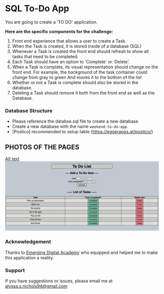 # SQL To-Do App

You are going to create a 'TO DO' application. 

**Here are the specific components for the challenge:**

1. Front end experience that allows a user to create a Task.
2. When the Task is created, it is stored inside of a database (SQL)
3. Whenever a Task is created the front end should refresh to show all tasks that need to be completed.
4. Each Task should have an option to 'Complete' or 'Delete'.
5. When a Task is complete, its visual representation should change on the front end. For example, the background of the task container could change from gray to green And moves it to the bottom of the list
6. Whether or not a Task is complete should also be stored in the database.
7. Deleting a Task should remove it both from the front end as well as the Database.

### Database Structure

- Please reference the databse.sql file to create a new database 
- Create a new database with the name `weekend-to-do-app`. 
- [Postico] recommended to setup table (https://eggerapps.at/postico/) 




## PHOTOS OF THE PAGES
[Alt text](<Screenshot 2023-10-06 at 3.25.47 PM.png>) 
![Alt text](<Screenshot 2023-10-06 at 3.25.36 PM.png>)



### Acknowledgement

Thanks to [Emerging Digital Academy](http://www.emergingacademy.org) who equipped and helped me to make this application a reality. 

### Support

If you have suggestions or issues, please email me at [alyssa.s.nichols94@gmail.com](mailto:alyssa.s.nichols94@gmail.com)
